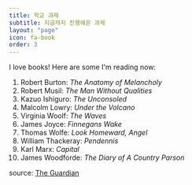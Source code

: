 ```yaml
---
title: 학교 과제
subtitle: 지금까지 진행해온 과제
layout: "page"
icon: fa-book
order: 3
---
```


I love books! Here are some I'm reading now:

1. Robert Burton: *The Anatomy of Melancholy*
2. Robert Musil: *The Man Without Qualities*
3. Kazuo Ishiguro: *The Unconsoled*
4. Malcolm Lowry: *Under the Volcano*
5. Virginia Woolf: *The Waves*
6. James Joyce: *Finnegans Wake*
7. Thomas Wolfe: *Look Homeward, Angel*
8. William Thackeray: *Pendennis*
9. Karl Marx: *Capital*
10. James Woodforde: *The Diary of A Country Parson*

source: [The Guardian](https://www.theguardian.com/books/booksblog/2011/jan/04/best-boring-books)